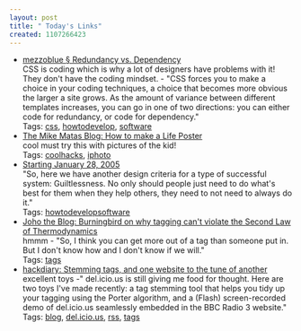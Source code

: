 ```yaml
---
layout: post
title: " Today's Links"
created: 1107266423
---
```


<ul class="jotsBookmarks">

<li><a href="http://www.mezzoblue.com/archives/2005/01/20/redundancy_v/"><span class="jotsBookmarkTitle">mezzoblue  §  Redundancy vs. Dependency</span></a>
<br><span class="jotsBookmarkDescription">CSS is coding which is why a lot of designers have problems with it! They don't have the coding mindset. - &quot;CSS forces you to make a choice in your coding techniques, a choice that becomes more obvious the larger a site grows. As the amount of variance between different templates increases, you can go in one of two directions: you can either code for redundancy, or code for dependency.&quot;</span>
<br><span class="jotsBookmarkTags">Tags: <a href="http://www.jots.com/users/roland/css">css</a>, <a href="http://www.jots.com/users/roland/howtodevelop">howtodevelop</a>, <a href="http://www.jots.com/users/roland/software">software</a></span>
</li>

<li><a href="http://www.mikematas.com/blog/2005/01/how-to-make-life-poster.html"><span class="jotsBookmarkTitle">The Mike Matas Blog: How to make a Life Poster</span></a>
<br><span class="jotsBookmarkDescription">cool must try this with pictures of the kid!</span>
<br><span class="jotsBookmarkTags">Tags: <a href="http://www.jots.com/users/roland/coolhacks">coolhacks</a>, <a href="http://www.jots.com/users/roland/iphoto">iphoto</a></span>
</li>

<li><a href="http://danbricklin.com/log/2005_01_28.htm#guiltlessness"><span class="jotsBookmarkTitle">Starting January 28, 2005</span></a>
<br><span class="jotsBookmarkDescription">&quot;So, here we have another design criteria for a type of successful system: Guiltlessness. No only should people just need to do what's best for them when they help others, they need to not need to always do it.&quot;</span>
<br><span class="jotsBookmarkTags">Tags: <a href="http://www.jots.com/users/roland/howtodevelopsoftware">howtodevelopsoftware</a></span>
</li>

<li><a href="http://www.hyperorg.com/blogger/mtarchive/003625.html"><span class="jotsBookmarkTitle">Joho the Blog: Burningbird on why tagging can&#39;t violate the Second Law of Thermodynamics</span></a>
<br><span class="jotsBookmarkDescription">hmmm - &quot;So, I think you can get more out of a tag than someone put in. But I don't know how and I don't know if we will.&quot;</span>
<br><span class="jotsBookmarkTags">Tags: <a href="http://www.jots.com/users/roland/tags">tags</a></span>
</li>

<li><a href="http://www.hackdiary.com/archives/000067.html"><span class="jotsBookmarkTitle">hackdiary: Stemming tags, and one website to the tune of another</span></a>
<br><span class="jotsBookmarkDescription">excellent toys -&quot; del.icio.us is still giving me food for thought. Here are two toys I've made recently: a tag stemming tool that helps you tidy up your tagging using the Porter algorithm, and a (Flash) screen-recorded demo of del.icio.us seamlessly embedded in the BBC Radio 3 website.&quot;</span>
<br><span class="jotsBookmarkTags">Tags: <a href="http://www.jots.com/users/roland/blog">blog</a>, <a href="http://www.jots.com/users/roland/del.icio.us">del.icio.us</a>, <a href="http://www.jots.com/users/roland/rss">rss</a>, <a href="http://www.jots.com/users/roland/tags">tags</a></span>
</li>

</ul>


